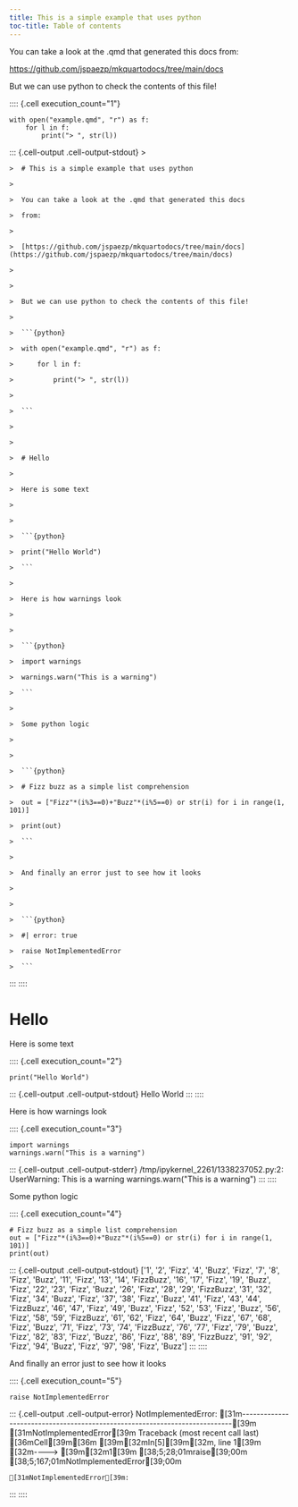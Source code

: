```yaml
---
title: This is a simple example that uses python
toc-title: Table of contents
---
```


You can take a look at the .qmd that generated this docs from:

<https://github.com/jspaezp/mkquartodocs/tree/main/docs>

But we can use python to check the contents of this file!

:::: {.cell execution_count="1"}
``` {.python .cell-code}
with open("example.qmd", "r") as f:
    for l in f:
        print("> ", str(l))
```

::: {.cell-output .cell-output-stdout}
    >  

    >  # This is a simple example that uses python

    >  

    >  You can take a look at the .qmd that generated this docs

    >  from:

    >  

    >  [https://github.com/jspaezp/mkquartodocs/tree/main/docs](https://github.com/jspaezp/mkquartodocs/tree/main/docs)

    >  

    >  

    >  But we can use python to check the contents of this file!

    >  

    >  ```{python}

    >  with open("example.qmd", "r") as f:

    >      for l in f:

    >          print("> ", str(l))

    >  

    >  ```

    >  

    >  

    >  # Hello

    >  

    >  Here is some text

    >  

    >  

    >  ```{python}

    >  print("Hello World")

    >  ```

    >  

    >  Here is how warnings look

    >  

    >  

    >  ```{python}

    >  import warnings

    >  warnings.warn("This is a warning")

    >  ```

    >  

    >  Some python logic

    >  

    >  

    >  ```{python}

    >  # Fizz buzz as a simple list comprehension

    >  out = ["Fizz"*(i%3==0)+"Buzz"*(i%5==0) or str(i) for i in range(1, 101)]

    >  print(out)

    >  ```

    >  

    >  And finally an error just to see how it looks

    >  

    >  

    >  ```{python}

    >  #| error: true

    >  raise NotImplementedError

    >  ```
:::
::::

# Hello

Here is some text

:::: {.cell execution_count="2"}
``` {.python .cell-code}
print("Hello World")
```

::: {.cell-output .cell-output-stdout}
    Hello World
:::
::::

Here is how warnings look

:::: {.cell execution_count="3"}
``` {.python .cell-code}
import warnings
warnings.warn("This is a warning")
```

::: {.cell-output .cell-output-stderr}
    /tmp/ipykernel_2261/1338237052.py:2: UserWarning: This is a warning
      warnings.warn("This is a warning")
:::
::::

Some python logic

:::: {.cell execution_count="4"}
``` {.python .cell-code}
# Fizz buzz as a simple list comprehension
out = ["Fizz"*(i%3==0)+"Buzz"*(i%5==0) or str(i) for i in range(1, 101)]
print(out)
```

::: {.cell-output .cell-output-stdout}
    ['1', '2', 'Fizz', '4', 'Buzz', 'Fizz', '7', '8', 'Fizz', 'Buzz', '11', 'Fizz', '13', '14', 'FizzBuzz', '16', '17', 'Fizz', '19', 'Buzz', 'Fizz', '22', '23', 'Fizz', 'Buzz', '26', 'Fizz', '28', '29', 'FizzBuzz', '31', '32', 'Fizz', '34', 'Buzz', 'Fizz', '37', '38', 'Fizz', 'Buzz', '41', 'Fizz', '43', '44', 'FizzBuzz', '46', '47', 'Fizz', '49', 'Buzz', 'Fizz', '52', '53', 'Fizz', 'Buzz', '56', 'Fizz', '58', '59', 'FizzBuzz', '61', '62', 'Fizz', '64', 'Buzz', 'Fizz', '67', '68', 'Fizz', 'Buzz', '71', 'Fizz', '73', '74', 'FizzBuzz', '76', '77', 'Fizz', '79', 'Buzz', 'Fizz', '82', '83', 'Fizz', 'Buzz', '86', 'Fizz', '88', '89', 'FizzBuzz', '91', '92', 'Fizz', '94', 'Buzz', 'Fizz', '97', '98', 'Fizz', 'Buzz']
:::
::::

And finally an error just to see how it looks

:::: {.cell execution_count="5"}
``` {.python .cell-code}
raise NotImplementedError
```

::: {.cell-output .cell-output-error}
    NotImplementedError: 
    [31m---------------------------------------------------------------------------[39m
    [31mNotImplementedError[39m                       Traceback (most recent call last)
    [36mCell[39m[36m [39m[32mIn[5][39m[32m, line 1[39m
    [32m----> [39m[32m1[39m [38;5;28;01mraise[39;00m [38;5;167;01mNotImplementedError[39;00m

    [31mNotImplementedError[39m: 
:::
::::
